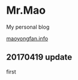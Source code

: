 # Mr.Mao
My personal blog

<a href="http://lilian.info">maoyongfan.info</a>


## 20170419 update

first

